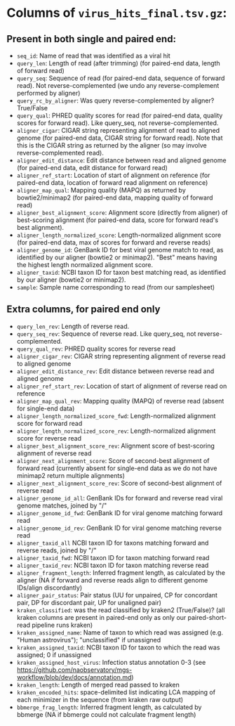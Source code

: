 # Columns of `virus_hits_final.tsv.gz`:

## Present in both single and paired end:
- `seq_id`: Name of read that was identified as a viral hit
- `query_len`: Length of read (after trimming) (for paired-end data, length of forward read)
- `query_seq`: Sequence of read (for paired-end data, sequence of forward read). Not reverse-complemented (we undo any reverse-complement performed by aligner)
- `query_rc_by_aligner`: Was query reverse-complemented by aligner? True/False  
- `query_qual`: PHRED quality scores for read (for paired-end data, quality scores for forward read). Like query_seq, not reverse-complemented. 
- `aligner_cigar`: CIGAR string representing alignment of read to aligned genome (for paired-end data, CIGAR string for forward read). Note that this is the CIGAR string as returned by the aligner (so may involve reverse-complemented read).
- `aligner_edit_distance`: Edit distance between read and aligned genome (for paired-end data, edit distance for forward read)
- `aligner_ref_start`: Location of start of alignment on reference (for paired-end data, location of forward read alignment on reference)
- `aligner_map_qual`: Mapping quality (MAPQ) as returned by bowtie2/minimap2 (for paired-end data, mapping quality of forward read)
- `aligner_best_alignment_score`: Alignment score (directly from aligner) of best-scoring alignment (for paired-end data, score for forward read's best alignment). 
- `aligner_length_normalized_score`: Length-normalized alignment score (for paired-end data, max of scores for forward and reverse reads)
- `aligner_genome_id`: GenBank ID for best viral genome match to read, as identified by our aligner (bowtie2 or minimap2). "Best" means having the highest length normalized alignment score.
- `aligner_taxid`: NCBI taxon ID for taxon best matching read, as identified by our aligner (bowtie2 or minimap2). 
- `sample`: Sample name corresponding to read (from our samplesheet)

## Extra columns, for paired end only
- `query_len_rev`: Length of reverse read. 
- `query_seq_rev`: Sequence of reverse read. Like query_seq, not reverse-complemented.
- `query_qual_rev`: PHRED quality scores for reverse read 
- `aligner_cigar_rev`: CIGAR string representing alignment of reverse read to aligned genome 
- `aligner_edit_distance_rev`: Edit distance between reverse read and aligned genome
- `aligner_ref_start_rev`: Location of start of alignment of reverse read on reference 
- `aligner_map_qual_rev`: Mapping quality (MAPQ) of reverse read (absent for single-end data)
- `aligner_length_normalized_score_fwd`: Length-normalized alignment score for forward read
- `aligner_length_normalized_score_rev`: Length-normalized alignment score for reverse read
- `aligner_best_alignment_score_rev`: Alignment score of best-scoring alignment of reverse read 
- `aligner_next_alignment_score`: Score of second-best alignment of forward read (currently absent for single-end data as we do not have minimap2 return multiple alignments)
- `aligner_next_alignment_score_rev`: Score of second-best alignment of reverse read
- `aligner_genome_id_all`: GenBank IDs for forward and reverse read viral genome matches, joined by "/" 
- `aligner_genome_id_fwd`: GenBank ID for viral genome matching forward read
- `aligner_genome_id_rev`: GenBank ID for viral genome matching reverse read
- `aligner_taxid_all` NCBI taxon ID for taxons matching forward and reverse reads, joined by "/" 
- `aligner_taxid_fwd`: NCBI taxon ID for taxon matching forward read 
- `aligner_taxid_rev`: NCBI taxon ID for taxon matching reverse read
- `aligner_fragment_length`: Inferred fragment length, as calculated by the aligner (NA if forward and reverse reads align to different genome IDs/align discordantly)
- `aligner_pair_status`: Pair status (UU for unpaired, CP for concordant pair, DP for discordant pair, UP for unaligned pair) 
- `kraken_classified`: was the read classified by kraken2 (True/False)? (all kraken columns are present in paired-end only as only our paired-short-read pipeline runs kraken)
- `kraken_assigned_name`: Name of taxon to which read was assigned (e.g. "Human astrovirus"); "unclassified" if unassigned
- `kraken_assigned_taxid`: NCBI taxon ID for taxon to which the read was assigned; 0 if unassigned
- `kraken_assigned_host_virus`: Infection status annotation 0-3 (see https://github.com/naobservatory/mgs-workflow/blob/dev/docs/annotation.md) 
- `kraken_length`: Length of merged read passed to kraken
- `kraken_encoded_hits`: space-delimited list indicating LCA mapping of each minimizer in the sequence (from kraken raw output)
- `bbmerge_frag_length`: Inferred fragment length, as calculated by bbmerge (NA if bbmerge could not calculate fragment length)

